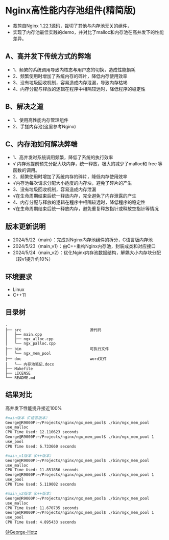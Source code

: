# Nginx高性能内存池组件(精简版)
* 裁剪自Nginx 1.22.1源码，裁切了其他与内存池无关的组件，
* 实现了内存池最佳实践的demo，并对比了malloc和内存池在高并发下的性能差异。

## A、高并发下传统方式的弊端
* 1、频繁的系统调用导致内核态与用户态的切换，造成性能损耗
* 2、频繁使用时增加了系统内存的碎片，降低内存使用效率
* 3、没有垃圾回收机制，容易造成内存泄漏，导致内存枯竭
* 4、内存分配与释放的逻辑在程序中相隔较远时，降低程序的稳定性

## B、解决之道
* 1、使用高性能内存管理组件
* 2、手搓内存池(这里参考Nginx)

## C、内存池如何解决弊端
* 1、高并发时系统调用频繁，降低了系统的执行效率
* √ 内存池提前预先分配大块内存，统一释放，极大的减少了malloc和 free 等函数的调用。
* 2、频繁使用时增加了系统内存的碎片，降低内存使用效率
* √内存池每次请求分配大小适度的内存块，避免了碎片的产生
* 3、没有垃圾回收机制，容易造成内存泄漏
* √在生命周期结束后统一释放内存，完全避免了内存泄露的产生
* 4、内存分配与释放的逻辑在程序中相隔较远时，降低程序的稳定性
* √在生命周期结束后统一释放内存，避免重复释放指针或释放空指针等情况


## 版本更新说明
* 2024/5/22（main）：完成对Nginx内存池组件的拆分，C语言版内存池
* 2024/5/23（main_v1）：由C++重构Nginx内存池，封装成类和对应接口
* 2024/5/24（main_v2）：优化Nginx内存池数据结构，解耦大小内存块分配（较v1提升约10%）


## 环境要求
* Linux
* C++11

## 目录树
```
.
├── src                              源代码
│   ├── main.cpp
│   ├── ngx_alloc.cpp
│   └── ngx_palloc.cpp
├── bin                              可执行文件
│   └── ngx_mem_pool
├── doc                              word文件
│   └── 内存池笔记.docx
├── Makefile
├── LICENSE
└── README.md
```


## 结果对比
高并发下性能提升接近100%
```bash
#main版本（C语言版本）
George@R9000P:~/Projects/nginx/ngx_mem_pool$ ./bin/ngx_mem_pool 
use_malloc
CPU Time Used: 12.110623 seconds
George@R9000P:~/Projects/nginx/ngx_mem_pool$ ./bin/ngx_mem_pool 1
use_pool
CPU Time Used: 6.733660 seconds

#main_v1版本（C++版本）
George@R9000P:~/Projects/nginx/ngx_mem_pool$ ./bin/ngx_mem_pool 
use_malloc
CPU Time Used: 11.851856 seconds
George@R9000P:~/Projects/nginx/ngx_mem_pool$ ./bin/ngx_mem_pool 1
use_pool
CPU Time Used: 5.119002 seconds

#main_v2版本（C++版本）
George@R9000P:~/Projects/nginx/ngx_mem_pool$ ./bin/ngx_mem_pool 
use_malloc
CPU Time Used: 11.670735 seconds
George@R9000P:~/Projects/nginx/ngx_mem_pool$ ./bin/ngx_mem_pool 1
use_pool
CPU Time Used: 4.895433 seconds
```


[@George-Hotz](https://github.com/George-Hotz/Nginx_Memory_Pool)
